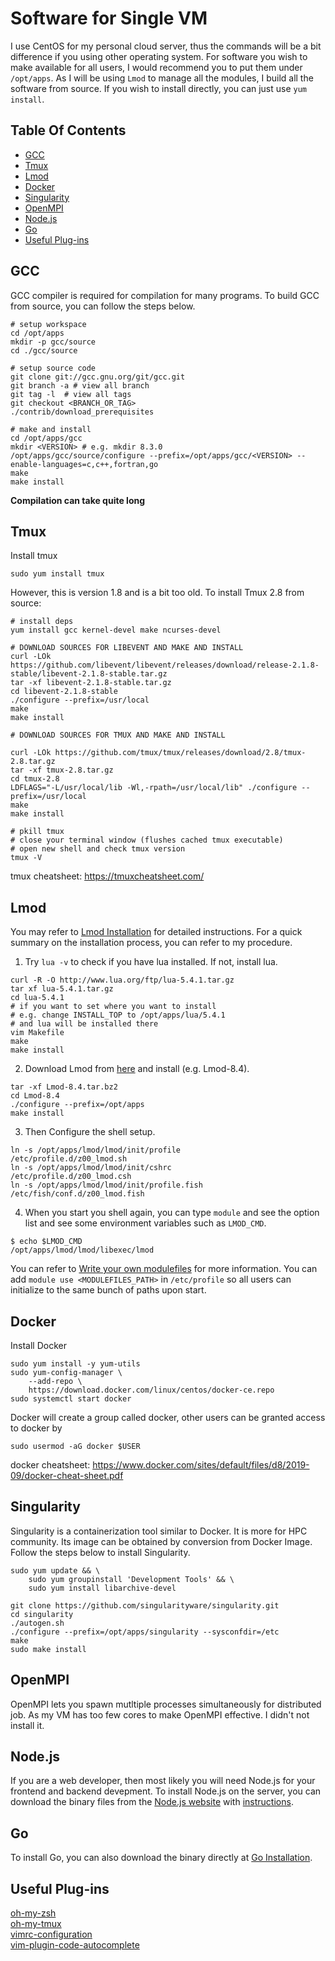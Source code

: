 # Software for Single VM

I use CentOS for my personal cloud server, thus the commands will be a bit difference if you using other operating system. For software you wish to make available for all users, I would recommend you to put them under `/opt/apps`. As I will be using `Lmod` to manage all the modules, I build all the software from source. If you wish to install directly, you can just use `yum install`.

## Table Of Contents

- [GCC](#gcc)
- [Tmux](#common-linux-commands)
- [Lmod](#lmod)
- [Docker](#docker)
- [Singularity](#singularity)
- [OpenMPI](#openmpi)
- [Node.js](#node.js)
- [Go](#go)
- [Useful Plug-ins](#useful-plug-ins)

## GCC

GCC compiler is required for compilation for many programs. To build GCC from source, you can follow the steps below.

```shell
# setup workspace
cd /opt/apps
mkdir -p gcc/source
cd ./gcc/source

# setup source code
git clone git://gcc.gnu.org/git/gcc.git
git branch -a # view all branch
git tag -l  # view all tags
git checkout <BRANCH_OR_TAG>
./contrib/download_prerequisites

# make and install
cd /opt/apps/gcc
mkdir <VERSION> # e.g. mkdir 8.3.0
/opt/apps/gcc/source/configure --prefix=/opt/apps/gcc/<VERSION> --enable-languages=c,c++,fortran,go
make
make install
```

**Compilation can take quite long**

## Tmux

Install tmux

```shell
sudo yum install tmux
```

However, this is version 1.8 and is a bit too old. To install Tmux 2.8 from source:

```shell
# install deps
yum install gcc kernel-devel make ncurses-devel

# DOWNLOAD SOURCES FOR LIBEVENT AND MAKE AND INSTALL
curl -LOk https://github.com/libevent/libevent/releases/download/release-2.1.8-stable/libevent-2.1.8-stable.tar.gz
tar -xf libevent-2.1.8-stable.tar.gz
cd libevent-2.1.8-stable
./configure --prefix=/usr/local
make
make install

# DOWNLOAD SOURCES FOR TMUX AND MAKE AND INSTALL

curl -LOk https://github.com/tmux/tmux/releases/download/2.8/tmux-2.8.tar.gz
tar -xf tmux-2.8.tar.gz
cd tmux-2.8
LDFLAGS="-L/usr/local/lib -Wl,-rpath=/usr/local/lib" ./configure --prefix=/usr/local
make
make install

# pkill tmux
# close your terminal window (flushes cached tmux executable)
# open new shell and check tmux version
tmux -V
```

tmux cheatsheet: https://tmuxcheatsheet.com/

## Lmod

You may refer to [Lmod Installation](https://lmod.readthedocs.io/en/latest/030_installing.html) for detailed instructions. For a quick summary on the installation process, you can refer to my procedure.

1. Try `lua -v` to check if you have lua installed. If not, install lua.

```shell
curl -R -O http://www.lua.org/ftp/lua-5.4.1.tar.gz
tar xf lua-5.4.1.tar.gz
cd lua-5.4.1
# if you want to set where you want to install
# e.g. change INSTALL_TOP to /opt/apps/lua/5.4.1
# and lua will be installed there
vim Makefile
make
make install
```

2. Download Lmod from [here](https://sourceforge.net/projects/lmod/files/) and install (e.g. Lmod-8.4).

```shell
tar -xf Lmod-8.4.tar.bz2
cd Lmod-8.4
./configure --prefix=/opt/apps
make install
```

3. Then Configure the shell setup.

```
ln -s /opt/apps/lmod/lmod/init/profile        /etc/profile.d/z00_lmod.sh
ln -s /opt/apps/lmod/lmod/init/cshrc          /etc/profile.d/z00_lmod.csh
ln -s /opt/apps/lmod/lmod/init/profile.fish   /etc/fish/conf.d/z00_lmod.fish
```

4. When you start you shell again, you can type `module` and see the option list and see some environment variables such as `LMOD_CMD`.

```
$ echo $LMOD_CMD
/opt/apps/lmod/lmod/libexec/lmod
```

You can refer to [Write your own modulefiles](https://lmod.readthedocs.io/en/latest/020_advanced.html) for more information. You can add `module use <MODULEFILES_PATH>` in `/etc/profile` so all users can initialize to the same bunch of paths upon start.

## Docker

Install Docker

```shell
sudo yum install -y yum-utils
sudo yum-config-manager \
    --add-repo \
    https://download.docker.com/linux/centos/docker-ce.repo
sudo systemctl start docker
```

Docker will create a group called docker, other users can be granted access to docker by

```shell
sudo usermod -aG docker $USER
```

docker cheatsheet: https://www.docker.com/sites/default/files/d8/2019-09/docker-cheat-sheet.pdf

## Singularity

Singularity is a containerization tool similar to Docker. It is more for HPC community. Its image can be obtained by conversion from Docker Image. Follow the steps below to install Singularity.

```shell
sudo yum update && \
    sudo yum groupinstall 'Development Tools' && \
    sudo yum install libarchive-devel

git clone https://github.com/singularityware/singularity.git
cd singularity
./autogen.sh
./configure --prefix=/opt/apps/singularity --sysconfdir=/etc
make
sudo make install

```

## OpenMPI

OpenMPI lets you spawn mutltiple processes simultaneously for distributed job. As my VM has too few cores to make OpenMPI effective. I didn't not install it.

## Node.js

If you are a web developer, then most likely you will need Node.js for your frontend and backend devepment. To install Node.js on the server, you can download the binary files from the [Node.js website](https://nodejs.org/en/download/) with [instructions](https://github.com/nodejs/help/wiki/Installation).

## Go

To install Go, you can also download the binary directly at [Go Installation](https://golang.org/doc/install).

## Useful Plug-ins

[oh-my-zsh](https://github.com/ohmyzsh/ohmyzsh)  
[oh-my-tmux](https://github.com/gpakosz/.tmux)  
[vimrc-configuration](https://github.com/amix/vimrc)  
[vim-plugin-code-autocomplete](https://github.com/ycm-core/YouCompleteMe)
